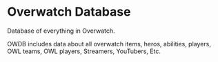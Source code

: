 # Overwatch Database

Database of everything in Overwatch.

OWDB includes data about all overwatch items, heros, abilities, players, OWL teams, OWL players, Streamers, YouTubers, Etc.
